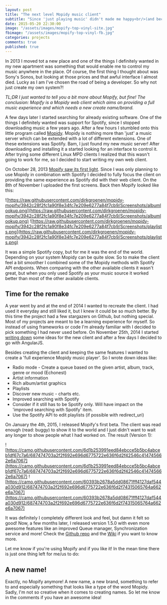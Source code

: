 ```yaml
---
layout: post
title: "The next level Mopidy music client"
subtitle: "Since 'just playing music' didn't made me happy<br/>(and because Mopify needs a new name)"
date: 2015-05-20 22:30:00
image: "/assets/images/mopify-top-vinyl-site.jpg"
fbimage: "/assets/images/mopify-top-vinyl-fb.jpg"
categories: projects
comments: true
published: true
---
```


In 2013 I moved tot a new place and one of the things I definitely wanted in my new apartment was something that would enable me to control my music anywhere in the place. Of course, the first thing I thought about was Sony's Sonos, but looking at those prices and that awful interface I almost died. Lucky as I am I've chosen the road of being a developer. So why not just create my own system?!

*TL;DR
I just wanted to tell you a bit more about Mopify, but fine! The conclusion: Mopify is a Mopidy web client which aims on providing a full music experience and which needs a new create name/brand.*

A few days later I started searching for already existing software. One of the things I definitely wanted was support for Spotify, since I stopped downloading music a few years ago. After a few hours I stumbled onto this little program called [Mopidy](https://www.mopidy.com/). Mopidy is nothing more than 'just' a music server which can be extended with a lot of different extensions. One of these extensions was Spotify. Bam, I just found my new music server! After downloading and installing it a started looking for an interface to control it. After trying some different Linux MPD clients I realized that this wasn't going to work for me, so I decided to start writing my own web client. 

On October 28, 2013 [Mopify saw its first light](https://github.com/dirkgroenen/mopidy-mopify/tree/6c194bc00c884384d002e6a9834b1740cb3ba928). Since I was only planning to use Mopidy in combination with Spotify I decided to fully focus the client on providing the same experience as Spotify did with their web client. On the 8th of November I uploaded the first screens. Back then Mopify looked like this:

![https://raw.githubusercontent.com/dirkgroenen/mopidy-mopify/3942c28f2fc1a90f8e34fc7e209e6277a84f7cb9/Screenshots/albumlookup.png](https://raw.githubusercontent.com/dirkgroenen/mopidy-mopify/3942c28f2fc1a90f8e34fc7e209e6277a84f7cb9/Screenshots/albumlookup.png)
![https://raw.githubusercontent.com/dirkgroenen/mopidy-mopify/3942c28f2fc1a90f8e34fc7e209e6277a84f7cb9/Screenshots/playlists.png](https://raw.githubusercontent.com/dirkgroenen/mopidy-mopify/3942c28f2fc1a90f8e34fc7e209e6277a84f7cb9/Screenshots/playlists.png)

It was a simple Spotify copy, but for me it was the end of the world. Depending on your system Mopidy can be quite slow. So to make the client feel a bit smoother I combined some of the Mopidy methods with Spotify API endpoints. When comparing with the other available clients it wasn't great, but when you only used Spotify as your music source it worked better than most of the other available clients. 

## Time for the remake 
A year went by and at the end of 2014 I wanted to recreate the client. I had used it everyday and still liked it, but I knew it could be so much better. By this time the project had a few stargazers on Github, but nothing special. Most of my projects are meant to be a learning experience for myself. So instead of using frameworks or code I'm already familiar with I decided to pick something I had never used before. On November 25th, 2014 I started [writing down](https://github.com/dirkgroenen/mopidy-mopify/commit/57a9f1d7cc2df146baa6884011764f4813dbb18d) some ideas for the new client and after a few days I decided to go with AngularJS.

Besides creating the client and keeping the same features I wanted to create a 'full experience Mopidy music player'. So I wrote down ideas like:

* Radio mode - Create a queue based on the given artist, album, track, genre or mood (Echonest)
* Artist information 
* Rich album/artist graphics
* Playlists 
* Discover new music - charts etc.
* Improved searching with Spotify
* Consider if it still has to be Spotify only. Will have impact on the 'improved searching with Spotify' item.
* Use the Spotify API to edit playlists (if possible with redirect_uri)

On January the 4th, 2015, I released Mopify's first beta. The client was read enough (read: buggy) to show it to the world and I just didn't want to wait any longer to show people what I had worked on. The result (Version 1):

![https://camo.githubusercontent.com/6d1b253991eed84ebcce5b5bc4abceb1df67c7a6/687474703a2f2f692e696d6775722e636f6d2f42546c414745662e6a7067](https://camo.githubusercontent.com/6d1b253991eed84ebcce5b5bc4abceb1df67c7a6/687474703a2f2f692e696d6775722e636f6d2f42546c414745662e6a7067)
![https://camo.githubusercontent.com/60393b2678a5dd08671fff4127daf544a030d912/687474703a2f2f692e696d6775722e636f6d2f74315065764a662e6a7067](https://camo.githubusercontent.com/60393b2678a5dd08671fff4127daf544a030d912/687474703a2f2f692e696d6775722e636f6d2f74315065764a662e6a7067)

It was definitely I completely different look and feel, but damn it felt so good! Now, a few months later, I released version 1.5.0 with even more awesome features like an improved Queue manager, Synchronization service and more! Check the [Github repo](https://github.com/dirkgroenen/mopidy-mopify) and the [Wiki](https://github.com/dirkgroenen/mopidy-mopify/wiki) if you want to know more.

Let me know if you're using Mopify and if you like it! In the mean time there is just one thing left for me/us to do:

## A new name!

Exactly, no Mopify anymore! A new name, a new brand, something to refer to and especially something that looks like a type of the word Mopidy. Sadly, I'm not so creative when it comes to creating names. So let me know in the comments if you have an awesome idea! 

